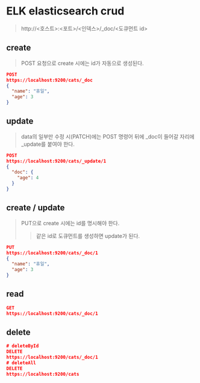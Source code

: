 # ELK elasticsearch crud

> http://<호스트>:<포트>/<인덱스>/\_doc/<도큐먼트 id>

## create

> POST 요청으로 create 시에는 id가 자동으로 생성된다.

```json
POST
https://localhost:9200/cats/_doc
{
  "name": "휴일",
  "age": 3
}
```

## update

> data의 일부만 수정 시(PATCH)에는 POST 명령어 뒤에 \_doc이 들어갈 자리에 \_update를 붙여야 한다.

```json
POST
https://localhost:9200/cats/_update/1
{
  "doc": {
    "age": 4
  }
}
```

## create / update

> PUT으로 create 시에는 id를 명시해야 한다.
>
> > 같은 id로 도큐먼트를 생성하면 update가 된다.

```json
PUT
https://localhost:9200/cats/_doc/1
{
  "name": "휴일",
  "age": 3
}
```

## read

```json
GET
https://localhost:9200/cats/_doc/1
```

## delete

```json
# deleteById
DELETE
https://localhost:9200/cats/_doc/1
# deleteAll
DELETE
https://localhost:9200/cats
```
